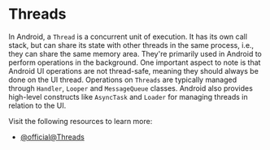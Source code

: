 # Threads

In Android, a `Thread` is a concurrent unit of execution. It has its own call stack, but can share its state with other threads in the same process, i.e., they can share the same memory area. They're primarily used in Android to perform operations in the background. One important aspect to note is that Android UI operations are not thread-safe, meaning they should always be done on the UI thread. Operations on `Threads` are typically managed through `Handler`, `Looper` and `MessageQueue` classes. Android also provides high-level constructs like `AsyncTask` and `Loader` for managing threads in relation to the UI.

Visit the following resources to learn more:

- [@official@Threads](https://developer.android.com/guide/components/processes-and-threads)
